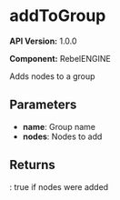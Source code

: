 # addToGroup

**API Version:** 1.0.0

**Component:** RebelENGINE

Adds nodes to a group

## Parameters

- **name**: Group name
- **nodes**: Nodes to add

## Returns

: true if nodes were added

